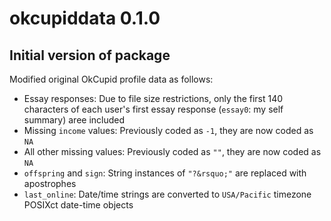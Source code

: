 # okcupiddata 0.1.0 

## Initial version of package

Modified original OkCupid profile data as follows:

* Essay responses: Due to file size restrictions, only the first 140 characters
of each user's first essay response (`essay0`: my self summary) aree included
* Missing `income` values: Previously coded as `-1`, they are now coded as `NA`
* All other missing values: Previously coded as `""`, they are now coded as `NA`
* `offspring` and `sign`: String instances of `"?&rsquo;"` are replaced with
apostrophes
* `last_online`: Date/time strings are converted to `USA/Pacific` timezone
POSIXct date-time objects
